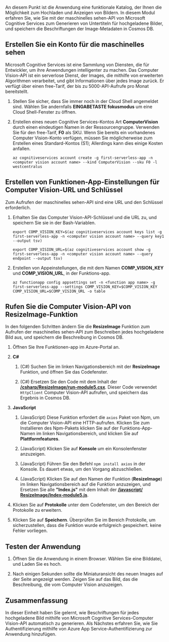 An diesem Punkt ist die Anwendung eine funktionale Katalog, der Ihnen die Möglichkeit zum Hochladen und Anzeigen von Bildern. In diesem Modul erfahren Sie, wie Sie mit der maschinelles sehen-API von Microsoft Cognitive Services zum Generieren von Untertiteln für hochgeladene Bilder, und speichern die Beschriftungen der Image-Metadaten in Cosmos DB.

## <a name="create-a-computer-vision-account"></a>Erstellen Sie ein Konto für die maschinelles sehen

Microsoft Cognitive Services ist eine Sammlung von Diensten, die für Entwickler, um ihre Anwendungen intelligenter zu machen. Das Computer Vision-API ist ein serverlose Dienst, der Images, die mithilfe von erweiterten Algorithmen verarbeitet, und gibt Informationen über jedes Image zurück. Er verfügt über einen free-Tarif, der bis zu 5000-API-Aufrufe pro Monat bereitstellt.

1. Stellen Sie sicher, dass Sie immer noch in der Cloud Shell angemeldet sind. Wählen Sie andernfalls **EINGABETASTE fokusmodus** um eine Cloud Shell-Fenster zu öffnen. 

1. Erstellen eines neuen Cognitive Services-Kontos Art **ComputerVision** durch einen eindeutigen Namen in der Ressourcengruppe. Verwenden Sie für den free-Tarif, **F0** als SKU. Wenn Sie bereits ein vorhandenes Computer Vision-Konto verfügen, müssen Sie möglicherweise zum Erstellen eines Standard-Kontos (S1); Allerdings kann dies einige Kosten anfallen.

    ```azurecli
    az cognitiveservices account create -g first-serverless-app -n <computer vision account name> --kind ComputerVision --sku F0 -l westcentralus
    ```


## <a name="create-function-app-settings-for-computer-vision-url-and-key"></a>Erstellen von Funktionen-App-Einstellungen für Computer Vision-URL und Schlüssel

Zum Aufrufen der maschinelles sehen-API sind eine URL und den Schlüssel erforderlich.

1. Erhalten Sie das Computer Vision-API-Schlüssel und die URL zu, und speichern Sie sie in der Bash-Variablen.

    ```azurecli
    export COMP_VISION_KEY=$(az cognitiveservices account keys list -g first-serverless-app -n <computer vision account name> --query key1 --output tsv)
    ```
    ```azurecli
    export COMP_VISION_URL=$(az cognitiveservices account show -g first-serverless-app -n <computer vision account name> --query endpoint --output tsv)
    ```

1. Erstellen von Appeinstellungen, die mit dem Namen **COMP_VISION_KEY** und **COMP_VISION_URL**, in der Funktions-app.

    ```azurecli
    az functionapp config appsettings set -n <function app name> -g first-serverless-app --settings COMP_VISION_KEY=$COMP_VISION_KEY COMP_VISION_URL=$COMP_VISION_URL -o table
    ```


## <a name="call-computer-vision-api-from-resizeimage-function"></a>Rufen Sie die Computer Vision-API von ResizeImage-Funktion

In den folgenden Schritten ändern Sie die **ResizeImage** Funktion zum Aufrufen der maschinelles sehen-API zum Beschreiben jedes hochgeladene Bild aus, und speichern die Beschreibung in Cosmos DB.

1. Öffnen Sie Ihre Funktionen-app im Azure-Portal an.

1. **C#**

    1. (C#) Suchen Sie im linken Navigationsbereich mit der **ResizeImage** Funktion, und öffnen Sie das Codefenster.

    1. (C#) Ersetzen Sie den Code mit dem Inhalt der [ **/csharp/ResizeImage/run-module5.csx**](https://raw.githubusercontent.com/Azure-Samples/functions-first-serverless-web-application/master/csharp/ResizeImage/run-module5.csx). Dieser Code verwendet `HttpClient` Computer Vision-API aufrufen, und speichern das Ergebnis in Cosmos DB.

1. **JavaScript**

    1. (JavaScript) Diese Funktion erfordert die `axios` Paket von Npm, um die Computer Vision-API eine HTTP-aufrufen. Klicken Sie zum Installieren des Npm-Pakets klicken Sie auf der Funktions-App-Namen im linken Navigationsbereich, und klicken Sie auf **Plattformfeatures**.

    1. (JavaScript) Klicken Sie auf **Konsole** um ein Konsolenfenster anzuzeigen.

    1. (JavaScript) Führen Sie den Befehl `npm install axios` in der Konsole. Es dauert etwas, um den Vorgang abzuschließen.

    1. (JavaScript) Klicken Sie auf den Namen der Funktion (**ResizeImage**) im linken Navigationsbereich auf die Funktion anzuzeigen, und Ersetzen Sie alle **"Index.js"** mit dem Inhalt der [ **/javascript/ ResizeImage/Index-module5.js**](https://raw.githubusercontent.com/Azure-Samples/functions-first-serverless-web-application/master/javascript/ResizeImage/index-module5.js).

1. Klicken Sie auf **Protokolle** unter dem Codefenster, um den Bereich der Protokolle zu erweitern.

1. Klicken Sie auf **Speichern**. Überprüfen Sie im Bereich Protokolle, um sicherzustellen, dass die Funktion wurde erfolgreich gespeichert. keine Fehler vorliegen.


## <a name="test-the-application"></a>Testen der Anwendung

1. Öffnen Sie die Anwendung in einem Browser. Wählen Sie eine Bilddatei, und Laden Sie es hoch.

1. Nach einigen Sekunden sollte die Miniaturansicht des neuen Images auf der Seite angezeigt werden. Zeigen Sie auf das Bild, das die Beschreibung, die vom Computer Vision anzuzeigen.


## <a name="summary"></a>Zusammenfassung

In dieser Einheit haben Sie gelernt, wie Beschriftungen für jedes hochgeladene Bild mithilfe von Microsoft Cognitive Services-Computer Vision-API automatisch zu generieren. Als Nächstes erfahren Sie, wie Sie Authentifizierung mithilfe von Azure App Service-Authentifizierung zur Anwendung hinzufügen.